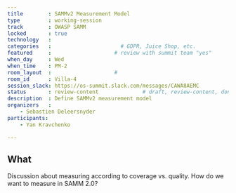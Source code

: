 ```yaml
---
title        : SAMMv2 Measurement Model
type         : working-session
track        : OWASP SAMM
locked       : true
technology   :
categories   :                      # GDPR, Juice Shop, etc.
featured     :                    # review with summit team "yes"
when_day     : Wed
when_time    : PM-2
room_layout  :                    #
room_id      : Villa-4
session_slack: https://os-summit.slack.com/messages/CAWA8AEMC
status       : review-content              # draft, review-content, done
description  : Define SAMMv2 measurement model
organizers   :
    - Sebastien Deleersnyder
participants:
    - Yan Kravchenko

---
```


## What

Discussion about measuring according to coverage vs. quality. How do we want to measure in SAMM 2.0?
